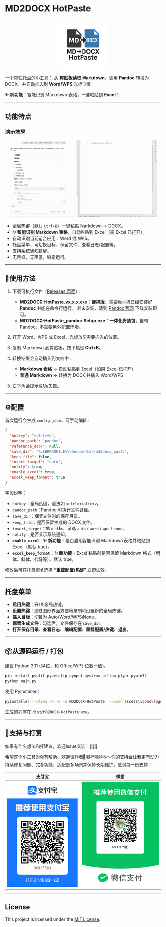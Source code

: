 # MD2DOCX HotPaste
<p align="center">
  <img src="assets/icons/logo.png" alt="MD2DOCX HotPaste" width="160" height="160">
</p>

一个常驻托盘的小工具：
从 **剪贴板读取 Markdown**，调用 **Pandoc** 转换为 DOCX，并自动插入到 **Word/WPS** 光标位置。

**✨ 新功能**：智能识别 Markdown 表格，一键粘贴到 **Excel**！

---

## 功能特点

### 演示效果

<p align="center">
  <img src="docs/demo.gif" alt="演示动图" width="480">
</p>

* 全局热键（默认 `Ctrl+B`）一键粘贴 Markdown → DOCX。
* **✨ 智能识别 Markdown 表格**，自动粘贴到 Excel（需 Excel 已打开）。
* 自动识别当前前台应用：Word 或 WPS。
* 托盘菜单，可切换目标、保留文件、查看日志/配置等。
* 支持系统通知提醒。
* 无黑框，无阻塞，稳定运行。

---

## 🚀使用方法

1. 下载可执行文件（[Releases 页面](https://github.com/RICHQAQ/md2docx_hotpaste/releases/)）：

   * **MD2DOCX-HotPaste\_vx.x.x.exe**：**便携版**，需要你本机已经安装好 **Pandoc** 并能在命令行运行。
   若未安装，请到 [Pandoc 官网](https://pandoc.org/installing.html) 下载安装即可。
   * **MD2DOCX-HotPaste\_pandoc-Setup.exe**：**一体化安装包**，自带 Pandoc，不需要另外配置环境。

2. 打开 Word、WPS 或 Excel，光标放在需要插入的位置。

3. 复制 Markdown 到剪贴板，按下热键 **Ctrl+B**。

4. 转换结果会自动插入到文档中：
   - **Markdown 表格** → 自动粘贴到 Excel（如果 Excel 已打开）
   - **普通 Markdown** → 转换为 DOCX 并插入 Word/WPS

5. 右下角会提示成功/失败。

---

## ⚙️配置

首次运行会生成 `config.json`，可手动编辑：

```json
{
  "hotkey": "<ctrl>+b",
  "pandoc_path": "pandoc",
  "reference_docx": null,
  "save_dir": "%USERPROFILE%\\Documents\\md2docx_paste",
  "keep_file": false,
  "insert_target": "auto",
  "notify": true,
  "enable_excel": true,
  "excel_keep_format": true
}
```

字段说明：

* `hotkey`：全局热键，语法如 `<ctrl>+<alt>+v`。
* `pandoc_path`：Pandoc 可执行文件路径。
* `save_dir`：保留文件时的保存目录。
* `keep_file`：是否保留生成的 DOCX 文件。
* `insert_target`：插入目标，可选 `auto` / `word` / `wps` / `none`。
* `notify`：是否显示系统通知。
* **`enable_excel`**：**✨ 新功能** - 是否启用智能识别 Markdown 表格并粘贴到 Excel（默认 true）。
* **`excel_keep_format`**：**✨ 新功能** - Excel 粘贴时是否保留 Markdown 格式（粗体、斜体、代码等），默认 true。

修改后可在托盘菜单选择 **“重载配置/热键”** 立即生效。

---

## 托盘菜单

* **启用热键**：开/关全局热键。
* **设置热键**：通过图形界面方便地录制和设置新的全局热键。
* **插入目标**：切换为 Auto/Word/WPS/None。
* **保留生成文件**：勾选后，文件保存在 `save_dir`。
* **打开保存目录**、**查看日志**、**编辑配置**、**重载配置/热键**、**退出**。

---

## 📦从源码运行 / 打包

建议 Python 3.11 (64位，和 Office/WPS 位数一致)。

```bash
pip install psutil pyperclip pynput pystray pillow plyer pywin32
python main.py
```

使用 PyInstaller：

```bash
pyinstaller --clean -F -w -n MD2DOCX-HotPaste  --icon assets\icons\logo.ico  --add-data "assets\icons;assets\icons" --hidden-import plyer.platforms.win.notification  main.py
```

生成的程序在 `dist/MD2DOCX-HotPaste.exe`。

---

## 🍵支持与打赏

如果有什么想法和好建议，欢迎issue交流！🤯🤯🤯

希望这个小工具对你有帮助，欢迎请作者👻喝杯咖啡☕～你的支持会让我更有动力持续修复问题、完善功能、适配更多场景并保持长期维护。感谢每一份支持！

| 支付宝 | 微信 |
| --- | --- |
| ![支付宝打赏](docs/pay/Alipay.jpg) | ![微信打赏](docs/pay/Weixinpay.png) |


---

## License

This project is licensed under the [MIT License](LICENSE).

